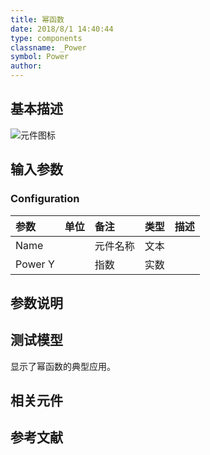 ```yaml
---
title: 幂函数
date: 2018/8/1 14:40:44
type: components
classname: _Power
symbol: Power
author: 
---
```

## <span id="comp_desc">基本描述</span>
![元件图标]()

## <span id="comp_params">输入参数</span>
### <span id="comp_params_group_Configuration">Configuration</span>
| 参数 | 单位 | 备注 | 类型 | 描述 |
| :--- | :--- | :--- | :--: | :--- |
| <span id="comp_params_param_Name">Name</span> |  | 元件名称 | 文本 |  |
| <span id="comp_params_param_Y">Power Y</span> |  | 指数 | 实数 |  |

[Name]: #comp_params_param_Name "Name"
[Power Y]: #comp_params_param_Y "Power Y"


## <span id="comp_remarks">参数说明</span>


## <span id="comp_example">测试模型</span>
[<test name>](<test link>)显示了幂函数的典型应用。

## <span id="comp_seealso">相关元件</span>

## <span id="comp_ref">参考文献</span>



